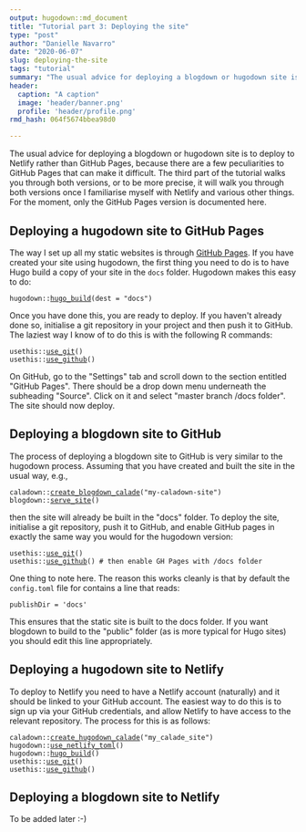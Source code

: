 ```yaml
---
output: hugodown::md_document
title: "Tutorial part 3: Deploying the site"
type: "post"
author: "Danielle Navarro"
date: "2020-06-07"
slug: deploying-the-site
tags: "tutorial"
summary: "The usual advice for deploying a blogdown or hugodown site is to deploy to Netlify rather than GitHub Pages, because there are a few peculiarities to GitHub Pages that can make it difficult. The third part of the tutorial walks you through both versions."
header:
  caption: "A caption"
  image: 'header/banner.png'
  profile: 'header/profile.png'
rmd_hash: 064f5674bbea98d0

---
```


The usual advice for deploying a blogdown or hugodown site is to deploy to Netlify rather than GitHub Pages, because there are a few peculiarities to GitHub Pages that can make it difficult. The third part of the tutorial walks you through both versions, or to be more precise, it will walk you through both versions once I familiarise myself with Netlify and various other things. For the moment, only the GitHub Pages version is documented here.

Deploying a hugodown site to GitHub Pages
-----------------------------------------

The way I set up all my static websites is through [GitHub Pages](https://pages.github.com/). If you have created your site using hugodown, the first thing you need to do is to have Hugo build a copy of your site in the `docs` folder. Hugodown makes this easy to do:

<div class="highlight">

<pre class='chroma'><code class='language-r' data-lang='r'><span class='nf'>hugodown</span><span class='nf'>::</span><span class='nf'><a href='https://rdrr.io/pkg/hugodown/man/hugo_build.html'>hugo_build</a></span><span class='o'>(</span>dest <span class='o'>=</span> <span class='s'>"docs"</span><span class='o'>)</span>
</code></pre>

</div>

Once you have done this, you are ready to deploy. If you haven't already done so, initialise a git repository in your project and then push it to GitHub. The laziest way I know of to do this is with the following R commands:

<div class="highlight">

<pre class='chroma'><code class='language-r' data-lang='r'><span class='nf'>usethis</span><span class='nf'>::</span><span class='nf'><a href='https://usethis.r-lib.org/reference/use_git.html'>use_git</a></span><span class='o'>(</span><span class='o'>)</span>
<span class='nf'>usethis</span><span class='nf'>::</span><span class='nf'><a href='https://usethis.r-lib.org/reference/use_github.html'>use_github</a></span><span class='o'>(</span><span class='o'>)</span>
</code></pre>

</div>

On GitHub, go to the "Settings" tab and scroll down to the section entitled "GitHub Pages". There should be a drop down menu underneath the subheading "Source". Click on it and select "master branch /docs folder". The site should now deploy.

Deploying a blogdown site to GitHub
-----------------------------------

The process of deploying a blogdown site to GitHub is very similar to the hugodown process. Assuming that you have created and built the site in the usual way, e.g.,

<div class="highlight">

<pre class='chroma'><code class='language-r' data-lang='r'><span class='nf'>caladown</span><span class='nf'>::</span><span class='nf'><a href='https://rdrr.io/pkg/caladown/man/create_blogdown_calade.html'>create_blogdown_calade</a></span><span class='o'>(</span><span class='s'>"my-caladown-site"</span><span class='o'>)</span>
<span class='nf'>blogdown</span><span class='nf'>::</span><span class='nf'><a href='https://rdrr.io/pkg/blogdown/man/serve_site.html'>serve_site</a></span><span class='o'>(</span><span class='o'>)</span>
</code></pre>

</div>

then the site will already be built in the "docs" folder. To deploy the site, initialise a git repository, push it to GitHub, and enable GitHub pages in exactly the same way you would for the hugodown version:

<div class="highlight">

<pre class='chroma'><code class='language-r' data-lang='r'><span class='nf'>usethis</span><span class='nf'>::</span><span class='nf'><a href='https://usethis.r-lib.org/reference/use_git.html'>use_git</a></span><span class='o'>(</span><span class='o'>)</span>
<span class='nf'>usethis</span><span class='nf'>::</span><span class='nf'><a href='https://usethis.r-lib.org/reference/use_github.html'>use_github</a></span><span class='o'>(</span><span class='o'>)</span> <span class='c'># then enable GH Pages with /docs folder</span>
</code></pre>

</div>

One thing to note here. The reason this works cleanly is that by default the `config.toml` file for contains a line that reads:

    publishDir = 'docs'

This ensures that the static site is built to the docs folder. If you want blogdown to build to the "public" folder (as is more typical for Hugo sites) you should edit this line appropriately.

Deploying a hugodown site to Netlify
------------------------------------

To deploy to Netlify you need to have a Netlify account (naturally) and it should be linked to your GitHub account. The easiest way to do this is to sign up via your GitHub credentials, and allow Netlify to have access to the relevant repository. The process for this is as follows:

<div class="highlight">

<pre class='chroma'><code class='language-r' data-lang='r'><span class='nf'>caladown</span><span class='nf'>::</span><span class='nf'><a href='https://rdrr.io/pkg/caladown/man/create_hugodown_calade.html'>create_hugodown_calade</a></span><span class='o'>(</span><span class='s'>"my_calade_site"</span><span class='o'>)</span>
<span class='nf'>hugodown</span><span class='nf'>::</span><span class='nf'><a href='https://rdrr.io/pkg/hugodown/man/use_netlify_toml.html'>use_netlify_toml</a></span><span class='o'>(</span><span class='o'>)</span>
<span class='nf'>hugodown</span><span class='nf'>::</span><span class='nf'><a href='https://rdrr.io/pkg/hugodown/man/hugo_build.html'>hugo_build</a></span><span class='o'>(</span><span class='o'>)</span>
<span class='nf'>usethis</span><span class='nf'>::</span><span class='nf'><a href='https://usethis.r-lib.org/reference/use_git.html'>use_git</a></span><span class='o'>(</span><span class='o'>)</span>
<span class='nf'>usethis</span><span class='nf'>::</span><span class='nf'><a href='https://usethis.r-lib.org/reference/use_github.html'>use_github</a></span><span class='o'>(</span><span class='o'>)</span>
</code></pre>

</div>

Deploying a blogdown site to Netlify
------------------------------------

To be added later :-)

